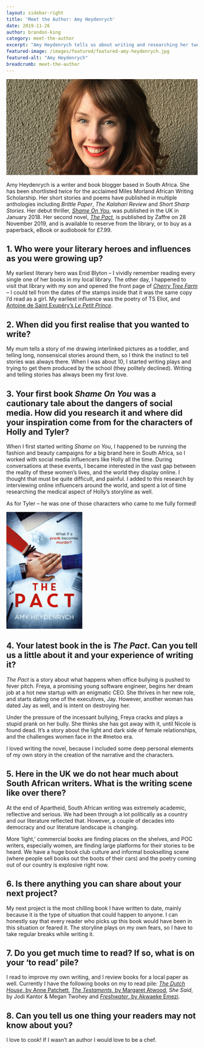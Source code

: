 ```yaml
---
layout: sidebar-right
title: 'Meet the Author: Amy Heydenrych'
date: 2019-11-26
author: brandon-king
category: meet-the-author
excerpt: "Amy Heydenrych tells us about writing and researching her two novels, gives us some clues about her next project, and discusses how South Africa is becoming a place to watch for exciting new authors and books."
featured-image: /images/featured/featured-amy-heydenrych.jpg
featured-alt: "Amy Heydenrych"
breadcrumb: meet-the-author
---
```


![Amy Heydenrych](/images/featured/featured-amy-heydenrych.jpg)

Amy Heydenrych is a writer and book blogger based in South Africa. She has been shortlisted twice for the acclaimed Miles Morland African Writing Scholarship. Her short stories and poems have published in multiple anthologies including <cite>Brittle Paper</cite>, <cite>The Kalahari Review</cite> and <cite>Short Sharp Stories</cite>. Her debut thriller, [<cite>Shame On You</cite>](https://suffolk.spydus.co.uk/cgi-bin/spydus.exe/ENQ/OPAC/BIBENQ?BRN=2397006), was published in the UK in January 2018. Her second novel, [<cite>The Pact</cite>](https://suffolk.spydus.co.uk/cgi-bin/spydus.exe/ENQ/OPAC/BIBENQ?BRN=2647172), is published by Zaffre on 28 November 2019, and is available to reserve from the library, or to buy as a paperback, eBook or audiobook for £7.99.

## 1. Who were your literary heroes and influences as you were growing up?

My earliest literary hero was Enid Blyton – I vividly remember reading every single one of her books in my local library. The other day, I happened to visit that library with my son and opened the front page of [<cite>Cherry Tree Farm</cite>](https://suffolk.spydus.co.uk/cgi-bin/spydus.exe/ENQ/OPAC/BIBENQ?BRN=2003021) – I could tell from the dates of the stamps inside that it was the same copy I’d read as a girl. My earliest influence was the poetry of TS Eliot, and [Antoine de Saint Exupéry’s <cite>Le Petit Prince</cite>](https://suffolk.spydus.co.uk/cgi-bin/spydus.exe/ENQ/OPAC/BIBENQ?BRN=492445).

## 2. When did you first realise that you wanted to write?

My mum tells a story of me drawing interlinked pictures as a toddler, and telling long, nonsensical stories around them, so I think the instinct to tell stories was always there. When I was about 10, I started writing plays and trying to get them produced by the school (they politely declined). Writing and telling stories has always been my first love.

## 3. Your first book <cite>Shame On You</cite> was a cautionary tale about the dangers of social media. How did you research it and where did your inspiration come from for the characters of Holly and Tyler?

When I first started writing <cite>Shame on You</cite>, I happened to be running the fashion and beauty campaigns for a big brand here in South Africa, so I worked with social media influencers like Holly all the time. During conversations at these events, I became interested in the vast gap between the reality of these women’s lives, and the world they display online. I thought that must be quite difficult, and painful. I added to this research by interviewing online influencers around the world, and spent a lot of time researching the medical aspect of Holly’s storyline as well.

As for Tyler – he was one of those characters who came to me fully formed!

<a href="https://suffolk.spydus.co.uk/cgi-bin/spydus.exe/ENQ/OPAC/BIBENQ?BRN=2647172"><img src="/images/featured/featured-the-pact.jpg" alt="The Pact" class="mw-40 {% include /c/img-float-right.html %}" /></a>

## 4. Your latest book in the is <cite>The Pact</cite>. Can you tell us a little about it and your experience of writing it?

<cite>The Pact</cite> is a story about what happens when office bullying is pushed to fever pitch. Freya, a promising young software engineer, begins her dream job at a hot new startup with an enigmatic CEO. She thrives in her new role, and starts dating one of the executives, Jay. However, another woman has dated Jay as well, and is intent on destroying her.

Under the pressure of the incessant bullying, Freya cracks and plays a stupid prank on her bully. She thinks she has got away with it, until Nicole is found dead. It’s a story about the light and dark side of female relationships, and the challenges women face in the #metoo era.

I loved writing the novel, because I included some deep personal elements of my own story in the creation of the narrative and the characters.

## 5. Here in the UK we do not hear much about South African writers. What is the writing scene like over there?

At the end of Apartheid, South African writing was extremely academic, reflective and serious. We had been through a lot politically as a country and our literature reflected that. However, a couple of decades into democracy and our literature landscape is changing.

More ‘light,’ commercial books are finding places on the shelves, and POC writers, especially women, are finding large platforms for their stories to be heard. We have a huge book club culture and informal bookselling scene (where people sell books out the boots of their cars) and the poetry coming out of our country is explosive right now.

## 6. Is there anything you can share about your next project?

My next project is the most chilling book I have written to date, mainly because it is the type of situation that could happen to anyone. I can honestly say that every reader who picks up this book would have been in this situation or feared it. The storyline plays on my own fears, so I have to take regular breaks while writing it.

## 7. Do you get much time to read? If so, what is on your ‘to read’ pile?

I read to improve my own writing, and I review books for a local paper as well. Currently I have the following books on my to read pile: [<cite>The Dutch House</cite>, by Anne Patchett](https://suffolk.spydus.co.uk/cgi-bin/spydus.exe/ENQ/OPAC/BIBENQ?BRN=2602411), [<cite>The Testaments</cite>, by Margaret Atwood](https://suffolk.spydus.co.uk/cgi-bin/spydus.exe/ENQ/OPAC/BIBENQ?BRN=2610290), <cite>She Said</cite>, by Jodi Kantor & Megan Twohey and [<cite>Freshwater</cite>, by Akwaeke Emezi](https://suffolk.spydus.co.uk/cgi-bin/spydus.exe/ENQ/OPAC/BIBENQ?BRN=2455291).

## 8. Can you tell us one thing your readers may not know about you?

I love to cook! If I wasn’t an author I would love to be a chef.
